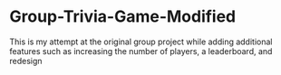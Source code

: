# Group-Trivia-Game-Modified
This is my attempt at the original group project while adding additional features such as increasing the number of players, a leaderboard, and redesign

